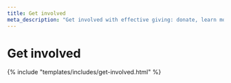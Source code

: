```yaml
---
title: Get involved
meta_description: "Get involved with effective giving: donate, learn more or help spread the message"
---
```


# Get involved

{% include "templates/includes/get-involved.html" %}

<!-- TODO: pending GET INVOLVED en -->
